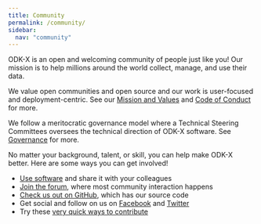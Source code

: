 ```yaml
---
title: Community
permalink: /community/
sidebar:
  nav: "community"
---
```


ODK-X is an open and welcoming community of people just like you! Our mission is to help millions around the world collect, manage, and use their data.

We value open communities and open source and our work is user-focused and deployment-centric. See our [Mission and Values](https://github.com/odk-x/governance/blob/master/MISSION-AND-VALUES.md) and [Code of Conduct](https://github.com/odk-x/governance/blob/master/CODE-OF-CONDUCT.md) for more.

We follow a meritocratic governance model where a Technical Steering Committees oversees the technical direction of ODK-X software. See [Governance](/community/governance) for more.

No matter your background, talent, or skill, you can help make ODK-X better. Here are some ways you can get involved!

 - [Use software](/software) and share it with your colleagues
 - [Join the forum](https://forum.odk-x.org), where most community interaction happens
 - [Check us out on GitHub](https://github.com/odk-x), which has our source code
 - Get social and follow on us on [Facebook](https://www.facebook.com/odk-x) and [Twitter](https://twitter.com/odk-x)
 - Try these [very quick ways to contribute](https://forum.odk-x.org/t/quick-ways-to-contribute/9633)